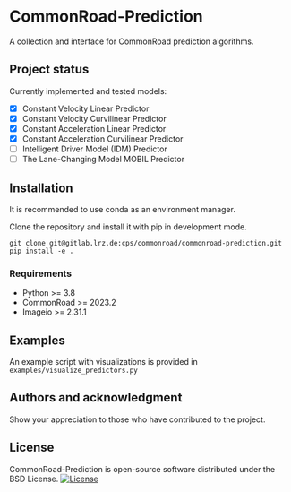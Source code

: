 # CommonRoad-Prediction
A collection and interface for CommonRoad prediction algorithms.

## Project status
Currently implemented and tested models:
- [x] Constant Velocity Linear Predictor
- [x] Constant Velocity Curvilinear Predictor
- [x] Constant Acceleration Linear Predictor
- [x] Constant Acceleration Curvilinear Predictor
- [ ] Intelligent Driver Model (IDM) Predictor
- [ ] The Lane-Changing Model MOBIL Predictor

## Installation
It is recommended to use conda as an environment manager.

Clone the repository and install it with pip in development mode.
```shell
git clone git@gitlab.lrz.de:cps/commonroad/commonroad-prediction.git
pip install -e .
```

### Requirements
- Python >= 3.8
- CommonRoad >= 2023.2
- Imageio >= 2.31.1


## Examples
An example script with visualizations is provided in `examples/visualize_predictors.py`

## Authors and acknowledgment
Show your appreciation to those who have contributed to the project.

## License
CommonRoad-Prediction is open-source software distributed under the BSD License.
[![License](https://img.shields.io/badge/License-BSD_3--Clause-blue.svg)](https://opensource.org/licenses/BSD-3-Clause)
